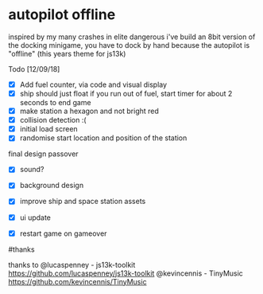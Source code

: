 # autopilot offline

inspired by my many crashes in elite dangerous i've build an 8bit version of the docking minigame, you have to dock by hand because the autopilot is "offline" (this years theme for js13k)

Todo [12/09/18]

- [x] Add fuel counter, via code and visual display
- [x] ship should just float if you run out of fuel, start timer for about 2 seconds to end game
- [x] make station a hexagon and not bright red
- [x] collision detection :(
- [x] initial load screen
- [x] randomise start location and position of the station

final design passover

- [x] sound?
- [x] background design
- [x] improve ship and space station assets
- [x] ui update
- [x] restart game on gameover


#thanks

thanks to
@lucaspenney - js13k-toolkit https://github.com/lucaspenney/js13k-toolkit
@kevincennis - TinyMusic https://github.com/kevincennis/TinyMusic
